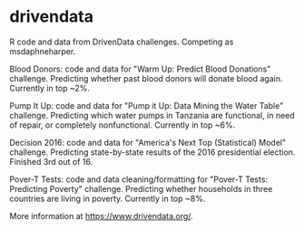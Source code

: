 # drivendata
R code and data from DrivenData challenges. Competing as msdaphneharper.

Blood Donors: code and data for "Warm Up: Predict Blood Donations" challenge.
Predicting whether past blood donors will donate blood again. Currently in top ~2%.

Pump It Up: code and data for "Pump it Up: Data Mining the Water Table" challenge.
Predicting which water pumps in Tanzania are functional, in need of repair, or completely nonfunctional. Currently in top ~6%.

Decision 2016: code and data for "America's Next Top (Statistical) Model" challenge.
Predicting state-by-state results of the 2016 presidential election. Finished 3rd out of 16.

Pover-T Tests: code and data cleaning/formatting for "Pover-T Tests: Predicting Poverty" challenge.
Predicting whether households in three countries are living in poverty. Currently in top ~8%.

More information at https://www.drivendata.org/.
